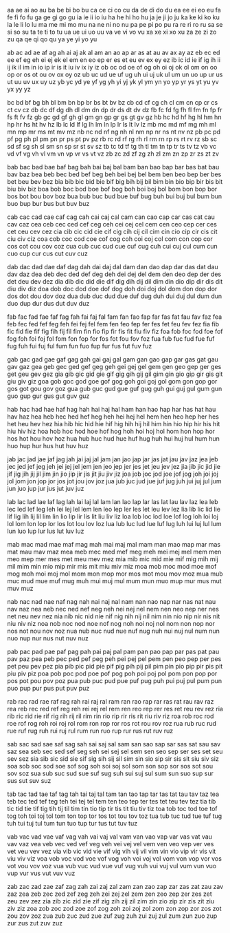aa ae ai ao au
ba be bi bo bu
ca ce ci co cu
da de di do du
ea ee ei eo eu
fa fe fi fo fu
ga ge gi go gu
ia ie ii io iu
ha he hi ho hu
ja je ji jo ju
ka ke ki ko ku
la le li lo lu
ma me mi mo mu
na ne ni no nu
pa pe pi po pu
ra re ri ro ru
sa se si so su
ta te ti to tu
ua ue ui uo uu
va ve vi vo vu
xa xe xi xo xu
za ze zi zo zu
qa qe qi qo qu
ya ye yi yo yu

ab ac ad ae af ag ah ai aj ak al am an ao ap ar as at au av ax ay az
eb ec ed ee ef eg eh ei ej ek el em en eo ep er es et eu ev ex ey ez
ib ic id ie if ig ih ii ij ik il im in io ip ir is it iu iv ix iy iz
ob oc od oe of og oh oi oj ok ol om on oo op or os ot ou ov ox oy oz
ub uc ud ue uf ug uh ui uj uk ul um un uo up ur us ut uu uv ux uy uz
yb yc yd ye yf yg yh yi yj yk yl ym yn yo yp yr ys yt yu yv yx yy yz

bc bd bf bg bh bl bm bn bp br bs bt bv bz
cb cd cf cg ch cl cm cn cp cr cs ct cv cz
db dc df dg dh dl dm dn dp dr ds dt dv dz
fb fc fd fg fh fl fm fn fp fr fs ft fv fz
gb gc gd gf gh gl gm gn gp gr gs gt gv gz
hb hc hd hf hg hl hm hn hp hr hs ht hv hz
lb lc ld lf lg lh lm ln lp lr ls lt lv lz
mb mc md mf mg mh ml mn mp mr ms mt mv mz
nb nc nd nf ng nh nl nm np nr ns nt nv nz
pb pc pd pf pg ph pl pm pn pr ps pt pv pz
rb rc rd rf rg rh rl rm rn rp rs rt rv rz
sb sc sd sf sg sh sl sm sn sp sr st sv sz
tb tc td tf tg th tl tm tn tp tr ts tv tz
vb vc vd vf vg vh vl vm vn vp vr vs vt vz
zb zc zd zf zg zh zl zm zn zp zr zs zt zv

bab bac bad bae baf bag bah bai baj bal
bam ban bao bap bar bas bat bau bav baz
bea beb bec bed bef beg beh bei bej bel
bem ben beo bep ber bes bet beu bev bez
bia bib bic bid bie bif big bih bij bil
bim bin bio bip bir bis bit biu biv biz
boa bob boc bod boe bof bog boh boi boj
bol bom bon bop bor bos bot bou bov boz
bua bub buc bud bue buf bug buh bui buj
bul bum bun buo bup bur bus but buv buz

cab cac cad cae caf cag cah cai caj cal
cam can cao cap car cas cat cau cav caz
cea ceb cec ced cef ceg ceh cei cej cel
cem cen ceo cep cer ces cet ceu cev cez
cia cib cic cid cie cif cig cih cij cil
cim cin cio cip cir cis cit ciu civ ciz
coa cob coc cod coe cof cog coh coi coj
col com con cop cor cos cot cou cov coz
cua cub cuc cud cue cuf cug cuh cui cuj
cul cum cun cuo cup cur cus cut cuv cuz

dab dac dad dae daf dag dah dai daj dal
dam dan dao dap dar das dat dau dav daz
dea deb dec ded def deg deh dei dej del
dem den deo dep der des det deu dev dez
dia dib dic did die dif dig dih dij dil
dim din dio dip dir dis dit diu div diz
doa dob doc dod doe dof dog doh doi doj
dol dom don dop dor dos dot dou dov doz
dua dub duc dud due duf dug duh dui duj
dul dum dun duo dup dur dus dut duv duz

fab fac fad fae faf fag fah fai faj fal
fam fan fao fap far fas fat fau fav faz
fea feb fec fed fef feg feh fei fej fel
fem fen feo fep fer fes fet feu fev fez
fia fib fic fid fie fif fig fih fij fil
fim fin fio fip fir fis fit fiu fiv fiz
foa fob foc fod foe fof fog foh foi foj
fol fom fon fop for fos fot fou fov foz
fua fub fuc fud fue fuf fug fuh fui fuj
ful fum fun fuo fup fur fus fut fuv fuz

gab gac gad gae gaf gag gah gai gaj gal
gam gan gao gap gar gas gat gau gav gaz
gea geb gec ged gef geg geh gei gej gel
gem gen geo gep ger ges get geu gev gez
gia gib gic gid gie gif gig gih gij gil
gim gin gio gip gir gis git giu giv giz
goa gob goc god goe gof gog goh goi goj
gol gom gon gop gor gos got gou gov goz
gua gub guc gud gue guf gug guh gui guj
gul gum gun guo gup gur gus gut guv guz

hab hac had hae haf hag hah hai haj hal
ham han hao hap har has hat hau hav haz
hea heb hec hed hef heg heh hei hej hel
hem hen heo hep her hes het heu hev hez
hia hib hic hid hie hif hig hih hij hil
him hin hio hip hir his hit hiu hiv hiz
hoa hob hoc hod hoe hof hog hoh hoi hoj
hol hom hon hop hor hos hot hou hov hoz
hua hub huc hud hue huf hug huh hui huj
hul hum hun huo hup hur hus hut huv huz

jab jac jad jae jaf jag jah jai jaj jal
jam jan jao jap jar jas jat jau jav jaz
jea jeb jec jed jef jeg jeh jei jej jel
jem jen jeo jep jer jes jet jeu jev jez
jia jib jic jid jie jif jig jih jij jil
jim jin jio jip jir jis jit jiu jiv jiz
joa job joc jod joe jof jog joh joi joj
jol jom jon jop jor jos jot jou jov joz
jua jub juc jud jue juf jug juh jui juj
jul jum jun juo jup jur jus jut juv juz

lab lac lad lae laf lag lah lai laj lal
lam lan lao lap lar las lat lau lav laz
lea leb lec led lef leg leh lei lej lel
lem len leo lep ler les let leu lev lez
lia lib lic lid lie lif lig lih lij lil
lim lin lio lip lir lis lit liu liv liz
loa lob loc lod loe lof log loh loi loj
lol lom lon lop lor los lot lou lov loz
lua lub luc lud lue luf lug luh lui luj
lul lum lun luo lup lur lus lut luv luz

mab mac mad mae maf mag mah mai maj mal
mam man mao map mar mas mat mau mav maz
mea meb mec med mef meg meh mei mej mel
mem men meo mep mer mes met meu mev mez
mia mib mic mid mie mif mig mih mij mil
mim min mio mip mir mis mit miu miv miz
moa mob moc mod moe mof mog moh moi moj
mol mom mon mop mor mos mot mou mov moz
mua mub muc mud mue muf mug muh mui muj
mul mum mun muo mup mur mus mut muv muz

nab nac nad nae naf nag nah nai naj nal
nam nan nao nap nar nas nat nau nav naz
nea neb nec ned nef neg neh nei nej nel
nem nen neo nep ner nes net neu nev nez
nia nib nic nid nie nif nig nih nij nil
nim nin nio nip nir nis nit niu niv niz
noa nob noc nod noe nof nog noh noi noj
nol nom non nop nor nos not nou nov noz
nua nub nuc nud nue nuf nug nuh nui nuj
nul num nun nuo nup nur nus nut nuv nuz

pab pac pad pae paf pag pah pai paj pal
pam pan pao pap par pas pat pau pav paz
pea peb pec ped pef peg peh pei pej pel
pem pen peo pep per pes pet peu pev pez
pia pib pic pid pie pif pig pih pij pil
pim pin pio pip pir pis pit piu piv piz
poa pob poc pod poe pof pog poh poi poj
pol pom pon pop por pos pot pou pov poz
pua pub puc pud pue puf pug puh pui puj
pul pum pun puo pup pur pus put puv puz

rab rac rad rae raf rag rah rai raj ral
ram ran rao rap rar ras rat rau rav raz
rea reb rec red ref reg reh rei rej rel
rem ren reo rep rer res ret reu rev rez
ria rib ric rid rie rif rig rih rij ril
rim rin rio rip rir ris rit riu riv riz
roa rob roc rod roe rof rog roh roi roj
rol rom ron rop ror ros rot rou rov roz
rua rub ruc rud rue ruf rug ruh rui ruj
rul rum run ruo rup rur rus rut ruv ruz

sab sac sad sae saf sag sah sai saj sal
sam san sao sap sar sas sat sau sav saz
sea seb sec sed sef seg seh sei sej sel
sem sen seo sep ser ses set seu sev sez
sia sib sic sid sie sif sig sih sij sil
sim sin sio sip sir sis sit siu siv siz
soa sob soc sod soe sof sog soh soi soj
sol som son sop sor sos sot sou sov soz
sua sub suc sud sue suf sug suh sui suj
sul sum sun suo sup sur sus sut suv suz

tab tac tad tae taf tag tah tai taj tal
tam tan tao tap tar tas tat tau tav taz
tea teb tec ted tef teg teh tei tej tel
tem ten teo tep ter tes tet teu tev tez
tia tib tic tid tie tif tig tih tij til
tim tin tio tip tir tis tit tiu tiv tiz
toa tob toc tod toe tof tog toh toi toj
tol tom ton top tor tos tot tou tov toz
tua tub tuc tud tue tuf tug tuh tui tuj
tul tum tun tuo tup tur tus tut tuv tuz

vab vac vad vae vaf vag vah vai vaj val
vam van vao vap var vas vat vau vav vaz
vea veb vec ved vef veg veh vei vej vel
vem ven veo vep ver ves vet veu vev vez
via vib vic vid vie vif vig vih vij vil
vim vin vio vip vir vis vit viu viv viz
voa vob voc vod voe vof vog voh voi voj
vol vom von vop vor vos vot vou vov voz
vua vub vuc vud vue vuf vug vuh vui vuj
vul vum vun vuo vup vur vus vut vuv vuz

zab zac zad zae zaf zag zah zai zaj zal
zam zan zao zap zar zas zat zau zav zaz
zea zeb zec zed zef zeg zeh zei zej zel
zem zen zeo zep zer zes zet zeu zev zez
zia zib zic zid zie zif zig zih zij zil
zim zin zio zip zir zis zit ziu ziv ziz
zoa zob zoc zod zoe zof zog zoh zoi zoj
zol zom zon zop zor zos zot zou zov zoz
zua zub zuc zud zue zuf zug zuh zui zuj
zul zum zun zuo zup zur zus zut zuv zuz


